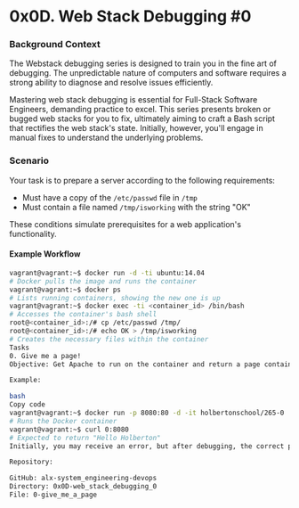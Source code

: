 # 0x0D. Web Stack Debugging #0

### Background Context

The Webstack debugging series is designed to train you in the fine art of debugging. The unpredictable nature of computers and software requires a strong ability to diagnose and resolve issues efficiently.

Mastering web stack debugging is essential for Full-Stack Software Engineers, demanding practice to excel. This series presents broken or bugged web stacks for you to fix, ultimately aiming to craft a Bash script that rectifies the web stack's state. Initially, however, you'll engage in manual fixes to understand the underlying problems.

### Scenario

Your task is to prepare a server according to the following requirements:

- Must have a copy of the `/etc/passwd` file in `/tmp`
- Must contain a file named `/tmp/isworking` with the string "OK"

These conditions simulate prerequisites for a web application's functionality.

#### Example Workflow

```bash
vagrant@vagrant:~$ docker run -d -ti ubuntu:14.04
# Docker pulls the image and runs the container
vagrant@vagrant:~$ docker ps
# Lists running containers, showing the new one is up
vagrant@vagrant:~$ docker exec -ti <container_id> /bin/bash
# Accesses the container's bash shell
root@<container_id>:/# cp /etc/passwd /tmp/
root@<container_id>:/# echo OK > /tmp/isworking
# Creates the necessary files within the container
Tasks
0. Give me a page!
Objective: Get Apache to run on the container and return a page containing "Hello Holberton" when querying the root.

Example:

bash
Copy code
vagrant@vagrant:~$ docker run -p 8080:80 -d -it holbertonschool/265-0
# Runs the Docker container
vagrant@vagrant:~$ curl 0:8080
# Expected to return "Hello Holberton"
Initially, you may receive an error, but after debugging, the correct page content should be displayed.

Repository:

GitHub: alx-system_engineering-devops
Directory: 0x0D-web_stack_debugging_0
File: 0-give_me_a_page
